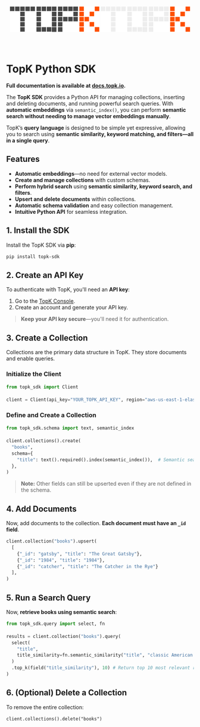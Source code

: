 <p align="center" style="padding: 40px 0;">
   <img src="../assets/topk-logo-light.svg#gh-light-mode-only">
   <img src="../assets/topk-logo-dark.svg#gh-dark-mode-only">
</p>

# TopK Python SDK

**Full documentation is available at [docs.topk.io](https://docs.topk.io).**

The **TopK SDK** provides a Python API for managing collections, inserting and deleting documents, and running powerful search queries. With **automatic embeddings** via `semantic_index()`, you can perform **semantic search without needing to manage vector embeddings manually**.

TopK’s **query language** is designed to be simple yet expressive, allowing you to search using **semantic similarity, keyword matching, and filters—all in a single query**.

## Features

- **Automatic embeddings**—no need for external vector models.
- **Create and manage collections** with custom schemas.
- **Perform hybrid search** using **semantic similarity, keyword search, and filters**.
- **Upsert and delete documents** within collections.
- **Automatic schema validation** and easy collection management.
- **Intuitive Python API** for seamless integration.

## 1. Install the SDK

Install the TopK SDK via **pip**:

```bash
pip install topk-sdk
```

## 2. Create an API Key

To authenticate with TopK, you'll need an **API key**:

1. Go to the <a href="https://console.topk.io" target="_blank">TopK Console</a>.
2. Create an account and generate your API key.

> **Keep your API key secure**—you'll need it for authentication.

## 3. Create a Collection

Collections are the primary data structure in TopK. They store documents and enable queries.

### **Initialize the Client**

```python
from topk_sdk import Client

client = Client(api_key="YOUR_TOPK_API_KEY", region="aws-us-east-1-elastica")
```

### **Define and Create a Collection**

```python
from topk_sdk.schema import text, semantic_index

client.collections().create(
  "books",
  schema={
    "title": text().required().index(semantic_index()),  # Semantic search enabled on title
  },
)
```

> **Note:** Other fields can still be upserted even if they are not defined in the schema.

## 4. Add Documents

Now, add documents to the collection. **Each document must have an `_id` field**.

```python
client.collection("books").upsert(
  [
    {"_id": "gatsby", "title": "The Great Gatsby"},
    {"_id": "1984", "title": "1984"},
    {"_id": "catcher", "title": "The Catcher in the Rye"}
  ],
)
```

## 5. Run a Search Query

Now, **retrieve books using semantic search**:

```python
from topk_sdk.query import select, fn

results = client.collection("books").query(
  select(
    "title",
    title_similarity=fn.semantic_similarity("title", "classic American novel"), # Semantic search
  )
  .top_k(field("title_similarity"), 10) # Return top 10 most relevant results
)
```

## 6. (Optional) Delete a Collection

To remove the entire collection:

```
client.collections().delete("books")
```
